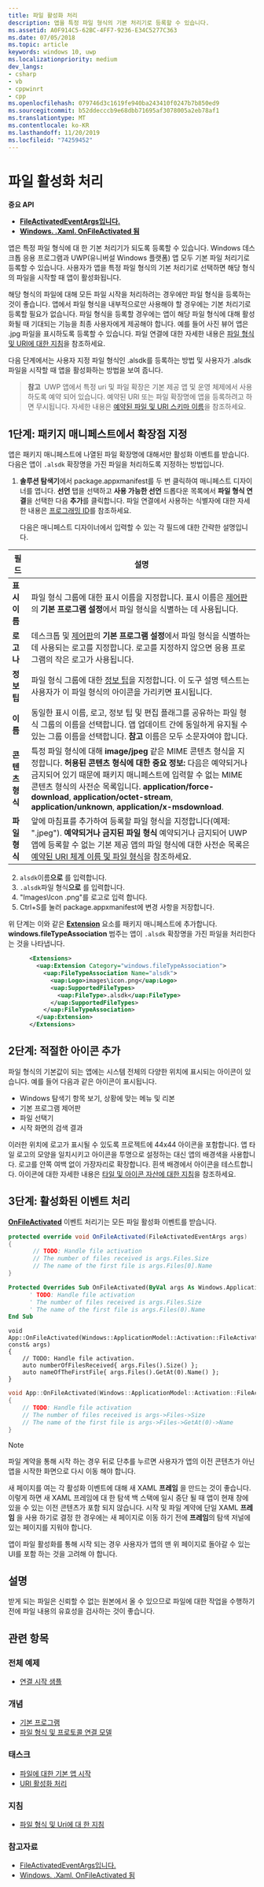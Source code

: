 ```yaml
---
title: 파일 활성화 처리
description: 앱을 특정 파일 형식의 기본 처리기로 등록할 수 있습니다.
ms.assetid: A0F914C5-62BC-4FF7-9236-E34C5277C363
ms.date: 07/05/2018
ms.topic: article
keywords: windows 10, uwp
ms.localizationpriority: medium
dev_langs:
- csharp
- vb
- cppwinrt
- cpp
ms.openlocfilehash: 079746d3c1619fe940ba243410f0247b7b850ed9
ms.sourcegitcommit: b52ddecccb9e68dbb71695af3078005a2eb78af1
ms.translationtype: MT
ms.contentlocale: ko-KR
ms.lasthandoff: 11/20/2019
ms.locfileid: "74259452"
---
```

# <a name="handle-file-activation"></a>파일 활성화 처리

**중요 API**

-   [**FileActivatedEventArgs입니다.** ](https://docs.microsoft.com/uwp/api/Windows.ApplicationModel.Activation.FileActivatedEventArgs)
-   [**Windows. .Xaml. OnFileActivated 됨**](https://docs.microsoft.com/uwp/api/windows.ui.xaml.application.onfileactivated)

앱은 특정 파일 형식에 대 한 기본 처리기가 되도록 등록할 수 있습니다. Windows 데스크톱 응용 프로그램과 UWP(유니버설 Windows 플랫폼) 앱 모두 기본 파일 처리기로 등록할 수 있습니다. 사용자가 앱을 특정 파일 형식의 기본 처리기로 선택하면 해당 형식의 파일을 시작할 때 앱이 활성화됩니다.

해당 형식의 파일에 대해 모든 파일 시작을 처리하려는 경우에만 파일 형식을 등록하는 것이 좋습니다. 앱에서 파일 형식을 내부적으로만 사용해야 할 경우에는 기본 처리기로 등록할 필요가 없습니다. 파일 형식을 등록할 경우에는 앱이 해당 파일 형식에 대해 활성화될 때 기대되는 기능을 최종 사용자에게 제공해야 합니다. 예를 들어 사진 뷰어 앱은 .jpg 파일을 표시하도록 등록할 수 있습니다. 파일 연결에 대한 자세한 내용은 [파일 형식 및 URI에 대한 지침](https://docs.microsoft.com/windows/uwp/files/index)을 참조하세요.

다음 단계에서는 사용자 지정 파일 형식인 .alsdk를 등록하는 방법 및 사용자가 .alsdk 파일을 시작할 때 앱을 활성화하는 방법을 보여 줍니다.

> **참고**  UWP 앱에서 특정 uri 및 파일 확장은 기본 제공 앱 및 운영 체제에서 사용 하도록 예약 되어 있습니다. 예약된 URI 또는 파일 확장명에 앱을 등록하려고 하면 무시됩니다. 자세한 내용은 [예약된 파일 및 URI 스키마 이름](reserved-uri-scheme-names.md)을 참조하세요.

## <a name="step-1-specify-the-extension-point-in-the-package-manifest"></a>1단계: 패키지 매니페스트에서 확장점 지정

앱은 패키지 매니페스트에 나열된 파일 확장명에 대해서만 활성화 이벤트를 받습니다. 다음은 앱이 `.alsdk` 확장명을 가진 파일을 처리하도록 지정하는 방법입니다.

1.  **솔루션 탐색기**에서 package.appxmanifest를 두 번 클릭하여 매니페스트 디자이너를 엽니다. **선언** 탭을 선택하고 **사용 가능한 선언** 드롭다운 목록에서 **파일 형식 연결**을 선택한 다음 **추가**를 클릭합니다. 파일 연결에서 사용하는 식별자에 대한 자세한 내용은 [프로그래밍 ID](https://docs.microsoft.com/windows/desktop/shell/fa-progids)를 참조하세요.

    다음은 매니페스트 디자이너에서 입력할 수 있는 각 필드에 대한 간략한 설명입니다.

| 필드 | 설명 |
|------------------|----------------------------------------------------------------------------------------------------------------------------------------------------------------------------------------------------------------------------------------------------------------------------------------------------------------------------------------------------------------------------------------------------------|
| **표시 이름** | 파일 형식 그룹에 대한 표시 이름을 지정합니다. 표시 이름은 [제어판](https://docs.microsoft.com/windows/desktop/shell/default-programs)의 **기본 프로그램 설정**에서 파일 형식을 식별하는 데 사용됩니다. |
| **로고나** | 데스크톱 및 [제어판](https://docs.microsoft.com/windows/desktop/shell/default-programs)의 **기본 프로그램 설정**에서 파일 형식을 식별하는 데 사용되는 로고를 지정합니다. 로고를 지정하지 않으면 응용 프로그램의 작은 로고가 사용됩니다. |
| **정보 팁** | 파일 형식 그룹에 대한 [정보 팁](https://docs.microsoft.com/windows/desktop/shell/fa-progids)을 지정합니다. 이 도구 설명 텍스트는 사용자가 이 파일 형식의 아이콘을 가리키면 표시됩니다. |
| **이름** | 동일한 표시 이름, 로고, 정보 팁 및 편집 플래그를 공유하는 파일 형식 그룹의 이름을 선택합니다. 앱 업데이트 간에 동일하게 유지될 수 있는 그룹 이름을 선택합니다. **참고** 이름은 모두 소문자여야 합니다. |
| **콘텐츠 형식** | 특정 파일 형식에 대해 **image/jpeg** 같은 MIME 콘텐츠 형식을 지정합니다. **허용된 콘텐츠 형식에 대한 중요 정보:** 다음은 예약되거나 금지되어 있기 때문에 패키지 매니페스트에 입력할 수 없는 MIME 콘텐츠 형식의 사전순 목록입니다. **application/force-download**, **application/octet-stream**, **application/unknown**, **application/x-msdownload**. |
| **파일 형식** | 앞에 마침표를 추가하여 등록할 파일 형식을 지정합니다(예제: ".jpeg"). **예약되거나 금지된 파일 형식** 예약되거나 금지되어 UWP 앱에 등록할 수 없는 기본 제공 앱의 파일 형식에 대한 사전순 목록은 [예약된 URI 체계 이름 및 파일 형식](reserved-uri-scheme-names.md)을 참조하세요. |

2.  `alsdk`이름**으로** 를 입력합니다.
3.  `.alsdk`파일 형식**으로** 를 입력합니다.
4.  "Images\\Icon .png"를 로고로 입력 합니다.
5.  Ctrl+S를 눌러 package.appxmanifest에 변경 사항을 저장합니다.

위 단계는 이와 같은 [**Extension**](https://docs.microsoft.com/uwp/schemas/appxpackage/appxmanifestschema/element-1-extension) 요소를 패키지 매니페스트에 추가합니다. **windows.fileTypeAssociation** 범주는 앱이 `.alsdk` 확장명을 가진 파일을 처리한다는 것을 나타냅니다.

```xml
      <Extensions>
        <uap:Extension Category="windows.fileTypeAssociation">
          <uap:FileTypeAssociation Name="alsdk">
            <uap:Logo>images\icon.png</uap:Logo>
            <uap:SupportedFileTypes>
              <uap:FileType>.alsdk</uap:FileType>
            </uap:SupportedFileTypes>
          </uap:FileTypeAssociation>
        </uap:Extension>
      </Extensions>
```

## <a name="step-2-add-the-proper-icons"></a>2단계: 적절한 아이콘 추가

파일 형식의 기본값이 되는 앱에는 시스템 전체의 다양한 위치에 표시되는 아이콘이 있습니다. 예를 들어 다음과 같은 아이콘이 표시됩니다.

-   Windows 탐색기 항목 보기, 상황에 맞는 메뉴 및 리본
-   기본 프로그램 제어판
-   파일 선택기
-   시작 화면의 검색 결과

이러한 위치에 로고가 표시될 수 있도록 프로젝트에 44x44 아이콘을 포함합니다. 앱 타일 로고의 모양을 일치시키고 아이콘을 투명으로 설정하는 대신 앱의 배경색을 사용합니다. 로고를 안쪽 여백 없이 가장자리로 확장합니다. 흰색 배경에서 아이콘을 테스트합니다. 아이콘에 대한 자세한 내용은 [타일 및 아이콘 자산에 대한 지침](https://docs.microsoft.com/windows/uwp/design/shell/tiles-and-notifications/app-assets)을 참조하세요.

## <a name="step-3-handle-the-activated-event"></a>3단계: 활성화된 이벤트 처리

[  **OnFileActivated**](https://docs.microsoft.com/uwp/api/windows.ui.xaml.application.onfileactivated) 이벤트 처리기는 모든 파일 활성화 이벤트를 받습니다.

```csharp
protected override void OnFileActivated(FileActivatedEventArgs args)
{
       // TODO: Handle file activation
       // The number of files received is args.Files.Size
       // The name of the first file is args.Files[0].Name
}
```

```vb
Protected Overrides Sub OnFileActivated(ByVal args As Windows.ApplicationModel.Activation.FileActivatedEventArgs)
      ' TODO: Handle file activation
      ' The number of files received is args.Files.Size
      ' The name of the first file is args.Files(0).Name
End Sub
```

```cppwinrt
void App::OnFileActivated(Windows::ApplicationModel::Activation::FileActivatedEventArgs const& args)
{
    // TODO: Handle file activation.
    auto numberOfFilesReceived{ args.Files().Size() };
    auto nameOfTheFirstFile{ args.Files().GetAt(0).Name() };
}
```

```cpp
void App::OnFileActivated(Windows::ApplicationModel::Activation::FileActivatedEventArgs^ args)
{
    // TODO: Handle file activation
    // The number of files received is args->Files->Size
    // The name of the first file is args->Files->GetAt(0)->Name
}
```

> [!NOTE]
> 파일 계약을 통해 시작 하는 경우 뒤로 단추를 누르면 사용자가 앱의 이전 콘텐츠가 아닌 앱을 시작한 화면으로 다시 이동 해야 합니다.

새 페이지를 여는 각 활성화 이벤트에 대해 새 XAML **프레임** 을 만드는 것이 좋습니다. 이렇게 하면 새 XAML 프레임에 대 한 탐색 백 스택에 일시 중단 될 때 앱이 현재 창에 있을 수 있는 이전 콘텐츠가 포함 되지 않습니다. 시작 및 파일 계약에 단일 XAML **프레임** 을 사용 하기로 결정 한 경우에는 새 페이지로 이동 하기 전에 **프레임**의 탐색 저널에 있는 페이지를 지워야 합니다.

앱이 파일 활성화를 통해 시작 되는 경우 사용자가 앱의 맨 위 페이지로 돌아갈 수 있는 UI를 포함 하는 것을 고려해 야 합니다.

## <a name="remarks"></a>설명

받게 되는 파일은 신뢰할 수 없는 원본에서 올 수 있으므로 파일에 대한 작업을 수행하기 전에 파일 내용의 유효성을 검사하는 것이 좋습니다.

## <a name="related-topics"></a>관련 항목

### <a name="complete-example"></a>전체 예제

* [연결 시작 샘플](https://code.msdn.microsoft.com/windowsapps/Association-Launching-535d2cec)

### <a name="concepts"></a>개념

* [기본 프로그램](https://docs.microsoft.com/windows/desktop/shell/default-programs)
* [파일 형식 및 프로토콜 연결 모델](https://docs.microsoft.com/windows/desktop/w8cookbook/file-type-and-protocol-associations-model)

### <a name="tasks"></a>태스크

* [파일에 대한 기본 앱 시작](launch-the-default-app-for-a-file.md)
* [URI 활성화 처리](handle-uri-activation.md)

### <a name="guidelines"></a>지침

* [파일 형식 및 Uri에 대 한 지침](https://docs.microsoft.com/windows/uwp/files/index)

### <a name="reference"></a>참고자료
* [FileActivatedEventArgs입니다.](https://docs.microsoft.com/uwp/api/Windows.ApplicationModel.Activation.FileActivatedEventArgs)
* [Windows. .Xaml. OnFileActivated 됨](https://docs.microsoft.com/uwp/api/windows.ui.xaml.application.onfileactivated)
